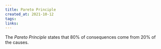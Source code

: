 ```yaml
---
title: Pareto Principle
created_at: 2021-10-12
tags:
links:
---
```


The _Pareto Principle_ states that 80% of consequences come from 20% of the causes.

